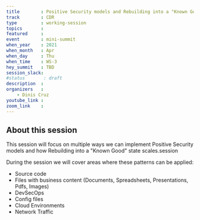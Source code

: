 ```yaml
---
title        : Positive Security models and Rebuilding into a "Known Good" state
track        : CDR
type         : working-session
topics       :
featured     :
event        : mini-summit
when_year    : 2021
when_month   : Apr
when_day     : Thu
when_time    : WS-3
hey_summit   : TBD
session_slack:
#status       : draft
description  :
organizers   :
    - Dinis Cruz
youtube_link :
zoom_link    :
---
```


## About this session

This session will focus on multiple ways we can implement Positive Security models
and how Rebuilding into a "Known Good" state scales.session

During the session we will cover areas where these patterns can be applied:

 - Source code
 - Files with business content (Documents, Spreadsheets, Presentations, Pdfs, Images)
 - DevSecOps
 - Config files
 - Cloud Environments
 - Network Traffic